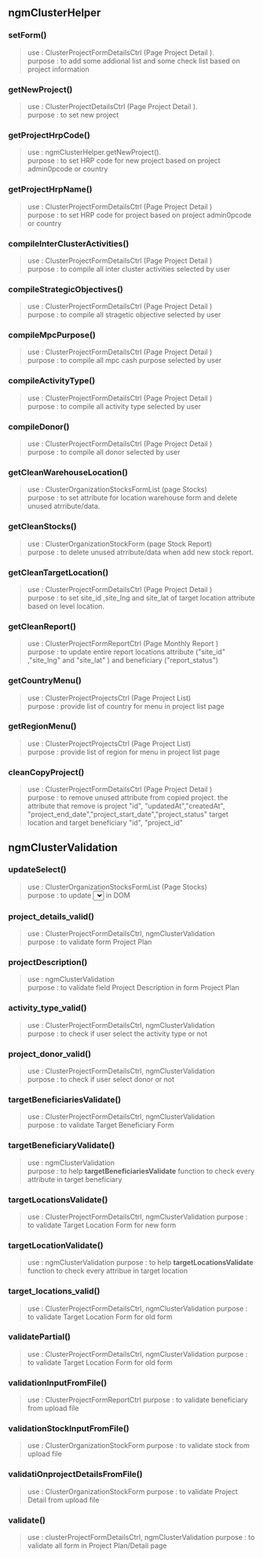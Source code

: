 ## **ngmClusterHelper**
### setForm()

>use        : ClusterProjectFormDetailsCtrl (Page Project Detail ).  
>purpose    :  to add some addional list and some check list based on project information

### getNewProject()
> use       : ClusterProjectDetailsCtrl (Page Project Detail ).   
> purpose   : to set new project 

### getProjectHrpCode()
> use       : ngmClusterHelper.getNewProject().    
> purpose   : to set HRP code for new project based on project admin0pcode or country

### getProjectHrpName()
> use       : ClusterProjectFormDetailsCtrl (Page Project Detail )   
> purpose   : to set HRP code for project based on project admin0pcode or country

### compileInterClusterActivities()
> use       : ClusterProjectFormDetailsCtrl (Page Project Detail )   
> purpose   : to compile all inter cluster activities selected by user 

### compileStrategicObjectives()
> use       : ClusterProjectFormDetailsCtrl (Page Project Detail )   
> purpose   : to compile all stragetic objective selected by user

### compileMpcPurpose()
> use       : ClusterProjectFormDetailsCtrl (Page Project Detail )   
> purpose   : to compile all mpc cash purpose  selected by user

### compileActivityType()
> use       : ClusterProjectFormDetailsCtrl (Page Project Detail )   
> purpose   : to compile all activity type  selected by user

### compileDonor()
> use       : ClusterProjectFormDetailsCtrl (Page Project Detail )   
> purpose   : to compile all donor  selected by user

### getCleanWarehouseLocation()
> use       : ClusterOrganizationStocksFormList (page Stocks)   
> purpose   : to set attribute for location warehouse form and delete unused atrribute/data.

### getCleanStocks()
> use       : ClusterOrganizationStockForm (page Stock Report)   
> purpose   : to  delete unused atrribute/data when add new stock report.

### getCleanTargetLocation()
> use       : ClusterProjectFormDetailsCtrl (Page Project Detail )   
> purpose   : to  set site_id ,site_lng and site_lat of target location attribute based on level location.

### getCleanReport()
> use       : ClusterProjectFormReportCtrl (Page Monthly Report )   
> purpose   : to update entire report  locations attribute ("site_id" ,"site_lng" and "site_lat" ) and beneficiary ("report_status")

### getCountryMenu()
> use       : ClusterProjectProjectsCtrl (Page Project List)  
> purpose   : provide list of country for menu  in project list page

### getRegionMenu()
> use       : ClusterProjectProjectsCtrl (Page Project List)  
> purpose   : provide list of region for menu  in project list page

### cleanCopyProject()
> use       : ClusterProjectFormDetailsCtrl (Page Project Detail )   
> purpose   : to  remove unused attribute from copied project. the attribute that remove is project "id", "updatedAt","createdAt",  
            "project_end_date","project_start_date","project_status" target location and target beneficiary "id",    "project_id" 


## **ngmClusterValidation**

### updateSelect()
> use       : ClusterOrganizationStocksFormList (Page Stocks)  
> purpose   : to update <select></select>  in DOM

### project_details_valid()
> use       : ClusterProjectFormDetailsCtrl, ngmClusterValidation   
> purpose   : to validate form Project Plan


### projectDescription()
> use       :  ngmClusterValidation   
> purpose   : to validate field Project Description in form Project Plan

### activity_type_valid()
> use       : ClusterProjectFormDetailsCtrl, ngmClusterValidation   
> purpose   : to check if user select the activity type or not

### project_donor_valid()
> use       : ClusterProjectFormDetailsCtrl, ngmClusterValidation   
> purpose   : to check if user select donor or not

### targetBeneficiariesValidate()
> use       : ClusterProjectFormDetailsCtrl, ngmClusterValidation   
> purpose   : to validate Target Beneficiary Form

### targetBeneficiaryValidate()
> use       : ngmClusterValidation   
> purpose   : to help **targetBeneficiariesValidate** function to check every attribute in target beneficiary

### targetLocationsValidate()
> use       : ClusterProjectFormDetailsCtrl, ngmClusterValidation
> purpose   : to validate Target Location Form for new form

### targetLocationValidate()
> use       : ngmClusterValidation
> purpose   : to help **targetLocationsValidate** function to check every attribue in target location

### target_locations_valid()
> use       : ClusterProjectFormDetailsCtrl, ngmClusterValidation
> purpose   : to validate Target Location Form for old form

### validatePartial()
> use       : ClusterProjectFormDetailsCtrl, ngmClusterValidation
> purpose   : to validate Target Location Form for old form

### validationInputFromFile()
> use       : ClusterProjectFormReportCtrl
> purpose   : to validate beneficiary from  upload file

### validationStockInputFromFile()
> use       : ClusterOrganizationStockForm
> purpose   : to validate stock from  upload file

### validatiOnprojectDetailsFromFile()
> use       : ClusterOrganizationStockForm
> purpose   : to validate Project Detail from  upload file

### validate()
>use        : clusterProjectFormDetailsCtrl, ngmClusterValidation
>purpose    : to validate all form in Project Plan/Detail page
  
   

  
  
  
  
